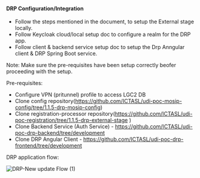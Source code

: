 #### DRP Configuration/Integration 

 - Follow the steps mentioned in the document, to setup the External stage locally.
 - Follow Keycloak cloud/local setup doc to configure a realm for the DRP app.
 - Follow client & backend service setup doc to setup the Drp Anngular client & DRP Spring Boot service.


Note: Make sure the pre-requisites have been setup correctly beofer proceeding with the setup.

Pre-requisites:

- Configure VPN (pritunnel) profile to access LGC2 DB
- Clone config repository(https://github.com/ICTASL/udi-poc-mosip-config/tree/1.1.5-drp-mosip-config)
- Clone registration-processor repository(https://github.com/ICTASL/udi-poc-registration/tree/1.1.5-drp-external-stage )
- Clone Backend Service (Auth Service) - https://github.com/ICTASL/udi-poc-drp-backend/tree/development
- Clone DRP Angular Client - https://github.com/ICTASL/udi-poc-drp-frontend/tree/development


DRP application flow:


![DRP-New update Flow (1)](https://user-images.githubusercontent.com/11026172/124411635-8ace9b80-dd6a-11eb-8fab-2f339fbcbfc1.png)
